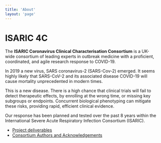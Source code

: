 ```yaml
---
title: 'About'
layout: 'page'
---
```



# ISARIC 4C

The **ISARIC Coronavirus Clinical Characterisation Consortium** is a UK-wide consortium of leading experts in outbreak medicine with
a proficient, coordinated, and agile research response to COVID-19.

In 2019 a new virus, SARS coronavirus-2 (SARS-Cov-2) emerged. It seems highly likely that SARS-CoV-2 and its associated disease COVID-19 will cause mortality unprecedented in modern times.

This is a new disease. There is a high chance that clinical trials will fail to detect therapeutic effects, by enrolling at the wrong time, or missing key subgroups or endpoints. Concurrent biological phenotyping can mitigate these risks, providing rapid, efficient clinical evidence.

Our response has been planned and tested over the past 8 years within the International Severe Acute Respiratory Infection Consortium (ISARIC).

* [Project deliverables](structure)
* [Consortium Authors and Acknowledgements](authors)
